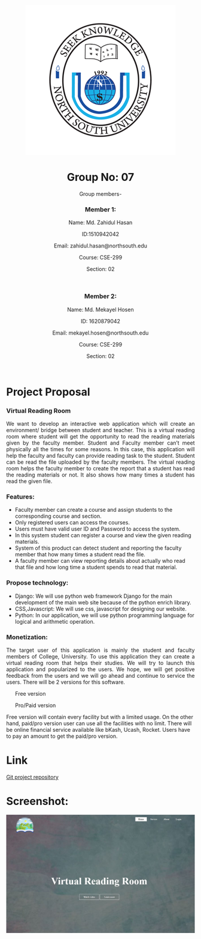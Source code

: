 <p align="center">
<img src="Documentation/NSU-logo.png">
</p>

<h1 align="center">  Group No: 07 </h1>

<p align="center"> Group members- </p>

<h3 align="center"> Member 1: <br> </h3>
<p align="center"> Name: Md. Zahidul Hasan  <br> </p>
<p align="center"> ID:1510942042 <br> </p>
<p align="center"> Email: zahidul.hasan@northsouth.edu <br> </p>
<p align="center"> Course: CSE-299 <br> </p>
<p align="center"> Section: 02 <br> </p>
<br>
<h3 align="center"> Member 2: <br> </h3>
<p align="center"> Name: Md. Mekayel Hosen  <br> </p>
<p align="center"> ID: 1620879042 <br> </p>
<p align="center"> Email: mekayel.hosen@northsouth.edu <br> </p>
<p align="center"> Course: CSE-299 <br> </p>
<p align="center"> Section: 02 <br> </p>
<br>

# Project Proposal

### Virtual Reading Room

<p align="justify">We want to develop an interactive web application which will create an environment/ bridge between student and teacher. This is a virtual reading room where student will get the opportunity to read the reading materials   given by the faculty member. 
Student and Faculty member can’t meet physically all the times for some reasons. In this case, this application will help the faculty and faculty can provide reading task to the student. Student can be read the file uploaded by the faculty members. The virtual reading room helps the faculty member to create the report that a student has read the reading materials or not. It also shows how many times a student has read the given file.</p>

### Features:
* Faculty member can create a course and assign students to the corresponding course and section.
* Only registered users can access the courses.
* Users must have valid user ID and Password to access the system.
* In this system student can register a course and view the given reading materials.
* System of this product can detect student and reporting the faculty member that how many times a student read the file.
* A faculty member can view reporting details about actually who read that file and how long time a student spends to read that material.

### Propose technology:
* Django: We will use python web framework Django for the main development of the main web site because of the python enrich library.
* CSS,Javascript: We will use css, javascript for designing our website.
* Python: In our application, we will use python programming language for logical and arithmetic operation.



### Monetization:
<p align="justify">The target user of this application is mainly the student and faculty members of College, University. To use this application they can create a virtual reading room that helps their studies. We will try to launch this application and popularized to the users. We hope, we will get positive feedback from the users and we will go ahead and continue to service the users. There will be 2 versions for this software. <br>
<ul> Free version </ul>
<ul>	Pro/Paid version </ul>
Free version will contain every facility but with a limited usage. On the other hand, paid/pro version user can use all the facilities with no limit. There will be online financial service available like bKash, Ucash, Rocket. Users have to pay an amount to get the paid/pro version.
</p>

# Link
[Git project repository](https://github.com/th1rd/SU19CSE299S02G07NSU)

# Screenshot:

<p align="center">
<img src="ProjectCode/HTML Form/img/Screenshot/home.jpg">
</p>


